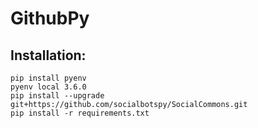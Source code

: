 # GithubPy

## Installation:
```
pip install pyenv
pyenv local 3.6.0
pip install --upgrade git+https://github.com/socialbotspy/SocialCommons.git
pip install -r requirements.txt
```
